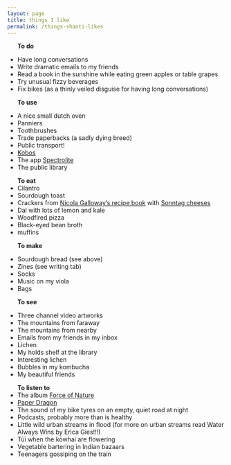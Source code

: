 ```yaml
---
layout: page
title: things I like
permalink: /things-shanti-likes
---
```

<ul>
  
<b> To do </b>

<li>Have long conversations</li>

<li> Write dramatic emails to my friends 
</li>
<li>Read a book in the sunshine while eating green apples or table grapes</li>

<li>Try unusual fizzy beverages </li>

<li>Fix bikes (as a thinly veiled disguise for having long conversations) </li>
</ul>

<ul>

<b>To use</b>

<li>A nice small dutch oven</li>

<li>Panniers </li>

<li>Toothbrushes </li>

<li>Trade paperbacks (a sadly dying breed)</li>

<li>Public transport!</li>

<li><a href="https://www.kobo.com/"> Kobos</a> </li>

<li>The app 
<a href="https://spectrolite.app/">Spectrolite</a> </li>

<li>The public library </li>

</ul>

<ul> 
<b>To eat</b>

<li>Cilantro </li>

<li>Sourdough toast </li>

<li>Crackers from <a href= "https://www.homegrown-kitchen.co.nz/homegrown-kitchen-cookbook/"> Nicola Galloway’s recipe book</a> with <a href= "https://sonntag.nz/"> Sonntag cheeses</a></li>

<li>Dal with lots of lemon and kale </li>

<li>Woodfired pizza  </li>

<li>Black-eyed bean broth  </li>

<li>muffins</li>

</ul>

<ul> 
  
<b>To make</b>

<li>Sourdough bread (see above)</li>

<li>Zines (see writing tab)</li>

<li>Socks </li>

<li> Music on my viola 
</li>
<li>Bags </li>

</ul>

<ul> 

<b>To see </b>

<li>Three channel video artworks</li>

<li>The mountains from faraway  </li>

<li>The mountains from nearby</li>

<li>Emails from my friends in my inbox </li>

<li>Lichen</li>

<li>My holds shelf at the library </li>

<li>Interesting lichen</li>

<li>Bubbles in my kombucha</li>

<li>My beautiful friends </li>
</ul>

<ul>
  <b> To listen to</b>
  
  <li>The album  
<a href="[https://open.spotify.com/album/5n5ADo7TXPLzQ5IEvG3Qbu?si=mpGBYuA2R_WdMRXp_8OxvA]">Force of Nature</a> </li>
  
  <li> 
<a href="[https://paperdragon.nz/]">Paper Dragon</a> </li>
  
  <li>The sound of my bike tyres on an empty, quiet road at night</li>
  
  <li>Podcasts, probably more than is healthy</li>
  
  <li>Little wild urban streams in flood (for more on urban streams read Water Always Wins by Erica Gies!!!)</li>

  <li>Tūī when the kōwhai are flowering</li>

  <li>Vegetable bartering in Indian bazaars </li>

  <li>Teenagers gossiping on the train</li>
</ul>



